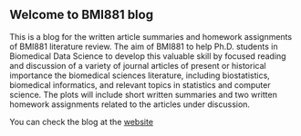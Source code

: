 ## Welcome to BMI881 blog

This is a blog for the written article summaries and homework assignments of BMI881 literature review. The aim of BMI881 to help Ph.D. students in Biomedical Data Science to develop this valuable skill by focused reading and discussion of a variety of journal articles of present or historical importance the biomedical sciences literature, including biostatistics, biomedical informatics, and relevant topics in statistics and computer science. The plots will include short written summaries and two written homework assignments related to the articles under discussion.

You can check the blog at the [website](https://lian939.github.io/) 